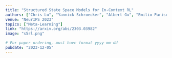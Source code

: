 ```yaml
---
title: "Structured State Space Models for In-Context RL"
authors: ["Chris Lu", "Yannick Schroecker", "Albert Gu", "Emilio Parisotto", "Jakob Foerster", "Satinder Singh", "Feryal Behbahani"]
venue: "NeurIPS 2023"
topics: ["Meta-Learning"]
link: "https://arxiv.org/abs/2303.03982"
image: "s5rl.png"

# For paper ordering, must have format yyyy-mm-dd
pubdate: "2023-12-05"
---
```

